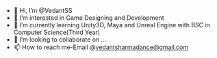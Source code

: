 - 👋 Hi, I’m @VedantSS
- 👀 I’m interested in Game Designing and Development
- 🌱 I’m currently learning Unity3D, Maya and Unreal Engine with BSC in Computer Science(Third Year)
- 💞️ I’m looking to collaborate on ...
- 📫 How to reach me-Email @vedantsharmadance@gmail.com

<!---
VedantSS/VedantSS is a ✨ special ✨ repository because its `README.md` (this file) appears on your GitHub profile.
You can click the Preview link to take a look at your changes.
--->
